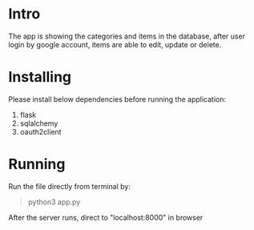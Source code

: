 # Intro
The app is showing the categories and items in the database, after user login by google account, items are able to edit, update or delete.

# Installing
Please install below dependencies before running the application:
1. flask
2. sqlalchemy
3. oauth2client

# Running
Run the file directly from terminal by:  
>python3 app.py

After the server runs, direct to "localhost:8000" in browser